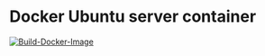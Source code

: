 # Docker Ubuntu server container
[![Build-Docker-Image](https://github.com/spy86/docker-ubuntu/actions/workflows/main.yml/badge.svg)](https://github.com/spy86/docker-ubuntu/actions/workflows/main.yml)
